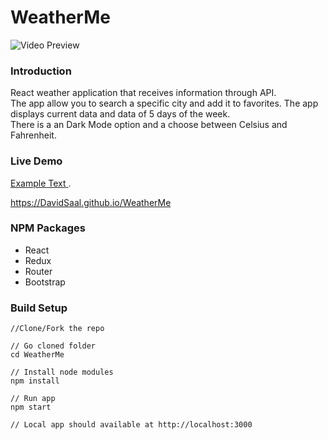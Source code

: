 # WeatherMe

<img src="assets/WeatherMe.gif" alt="Video Preview" />

### Introduction

React weather application that receives information through API.<br>
The app allow you to search a specific city and add it to favorites. The app displays current data and data of 5 days of the week.<br>
There is a an Dark Mode option and a choose between Celsius and Fahrenheit.

### Live Demo

<a href="https://example.com" target="_blank" rel="noopener"><span>Example Text</span> </a>.

<a href="https://DavidSaal.github.io/WeatherMe" target="_blank">https://DavidSaal.github.io/WeatherMe</a>

### NPM Packages

- React
- Redux
- Router
- Bootstrap

### Build Setup

```
//Clone/Fork the repo

// Go cloned folder
cd WeatherMe

// Install node modules
npm install

// Run app
npm start

// Local app should available at http://localhost:3000
```
